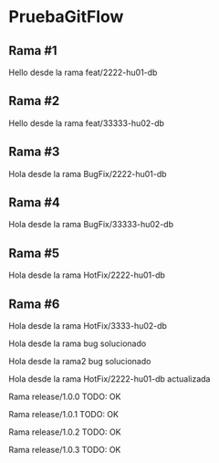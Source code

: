 # PruebaGitFlow


## Rama #1
Hello desde la rama feat/2222-hu01-db

## Rama #2
Hello desde la rama feat/33333-hu02-db

## Rama #3
Hola desde la rama BugFix/2222-hu01-db

## Rama #4
Hola desde la rama BugFix/33333-hu02-db

## Rama #5
Hola desde la rama HotFix/2222-hu01-db

## Rama #6
Hola desde la rama HotFix/3333-hu02-db 


Hola desde la rama bug solucionado

Hola desde la rama2 bug solucionado

Hola desde la rama HotFix/2222-hu01-db actualizada


Rama release/1.0.0 TODO: OK

Rama release/1.0.1 TODO: OK

Rama release/1.0.2 TODO: OK

Rama release/1.0.3 TODO: OK
